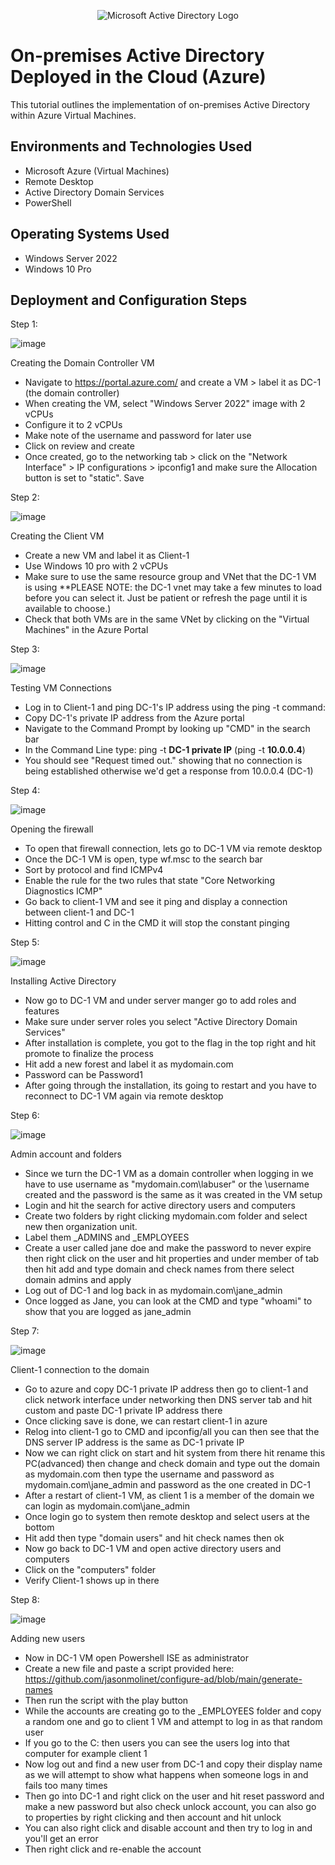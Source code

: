 <p align="center">
<img src="https://i.imgur.com/pU5A58S.png" alt="Microsoft Active Directory Logo"/>
</p>

<h1>On-premises Active Directory Deployed in the Cloud (Azure)</h1>
This tutorial outlines the implementation of on-premises Active Directory within Azure Virtual Machines.<br />


<h2>Environments and Technologies Used</h2>

- Microsoft Azure (Virtual Machines)
- Remote Desktop
- Active Directory Domain Services
- PowerShell

<h2>Operating Systems Used </h2>

- Windows Server 2022
- Windows 10 Pro

<h2>Deployment and Configuration Steps</h2>

Step 1:

![image](https://i.imgur.com/zmUeU34.jpg)

Creating the Domain Controller VM
- Navigate to https://portal.azure.com/ and create a VM > label it as DC-1 (the domain controller)
- When creating the VM, select "Windows Server 2022" image with 2 vCPUs
- Configure it to 2 vCPUs
- Make note of the username and password for later use
- Click on review and create
- Once created, go to the networking tab > click on the "Network Interface" > IP configurations > ipconfig1 and make sure the Allocation button is set to "static". Save

Step 2:

![image](https://i.imgur.com/EmWrF9P.jpg)

Creating the Client VM
- Create a new VM and label it as Client-1
- Use Windows 10 pro with 2 vCPUs
- Make sure to use the same resource group and VNet that the DC-1 VM is using **PLEASE NOTE: the DC-1 vnet may take a few minutes to load before you can select it. Just be patient or refresh the page until it is available to choose.)
- Check that both VMs are in the same VNet by clicking on the "Virtual Machines" in the Azure Portal

Step 3:

![image](https://i.imgur.com/SFzICM7.jpg)

Testing VM Connections
- Log in to Client-1 and ping DC-1's IP address using the ping -t command:
- Copy DC-1's private IP address from the Azure portal
- Navigate to the Command Prompt by looking up "CMD" in the search bar
- In the Command Line type: ping -t __DC-1 private IP__ (ping -t __10.0.0.4__)
- You should see "Request timed out." showing that no connection is being established otherwise we'd get a response from 10.0.0.4 (DC-1)

Step 4:

![image](https://i.imgur.com/bJOj3i5.jpg)

Opening the firewall
- To open that firewall connection, lets go to DC-1 VM via remote desktop
- Once the DC-1 VM is open, type wf.msc to the search bar
- Sort by protocol and find ICMPv4
- Enable the rule for the two rules that state "Core Networking Diagnostics ICMP"
- Go back to client-1 VM and see it ping and display a connection between client-1 and DC-1
- Hitting control and C in the CMD it will stop the constant pinging

Step 5:

![image](https://i.imgur.com/T18uPM9.jpg)

Installing Active Directory
- Now go to DC-1 VM and under server manger go to add roles and features
- Make sure under server roles you select "Active Directory Domain Services"
- After installation is complete, you got to the flag in the top right and hit promote to finalize the process
- Hit add a new forest and label it as mydomain.com
- Password can be Password1
- After going through the installation, its going to restart and you have to reconnect to DC-1 VM again via remote desktop

Step 6:

![image](https://i.imgur.com/rT8VXam.jpg)

Admin account and folders
- Since we turn the DC-1 VM as a domain controller when logging in we have to use username as "mydomain.com\labuser" or the \username created and the password is the same as it was created in the VM setup
- Login and hit the search for active directory users and computers
- Create two folders by right clicking mydomain.com folder and select new then organization unit.
- Label them _ADMINS and _EMPLOYEES
- Create a user called jane doe and make the password to never expire then right click on the user and hit properties and under member of tab then hit add and type domain and check names from there select domain admins and apply
- Log out of DC-1 and log back in as mydomain.com\jane_admin
- Once logged as Jane, you can look at the CMD and type "whoami" to show that you are logged as jane_admin

Step 7:

![image](https://i.imgur.com/AX8AtuP.jpg)

Client-1 connection to the domain
- Go to azure and copy DC-1 private IP address then go to client-1 and click network interface under networking then DNS server tab and hit custom and paste DC-1 private IP address there
- Once clicking save is done, we can restart client-1 in azure
- Relog into client-1 go to CMD and ipconfig/all you can then see that the DNS server IP address is the same as DC-1 private IP
- Now we can right click on start and hit system from there hit rename this PC(advanced) then change and check domain and type out the domain as mydomain.com then type the username and password as mydomain.com\jane_admin and password as the one created in DC-1
- After a restart of client-1 VM, as client 1 is a member of the domain we can login as mydomain.com\jane_admin
- Once login go to system then remote desktop and select users at the bottom 
- Hit add then type "domain users" and hit check names then ok
- Now go back to DC-1 VM and open active directory users and computers
- Click on the "computers" folder
- Verify Client-1 shows up in there

Step 8:

![image](https://i.imgur.com/C55Oiwa.jpg)

Adding new users
- Now in DC-1 VM open Powershell ISE as administrator 
- Create a new file and paste a script provided here: https://github.com/jasonmolinet/configure-ad/blob/main/generate-names
- Then run the script with the play button
- While the accounts are creating go to the _EMPLOYEES folder and copy a random one and go to client 1 VM and attempt to log in as that random user
- If you go to the C: then users you can see the users log into that computer for example client 1
- Now log out and find a new user from DC-1 and copy their display name as we will attempt to show what happens when someone logs in and fails too many times
- Then go into DC-1 and right click on the user and hit reset password and make a new password but also check unlock account, you can also go to properties by right clicking and then account and hit unlock
- You can also right click and disable account and then try to log in and you'll get an error 
- Then right click and re-enable the account
